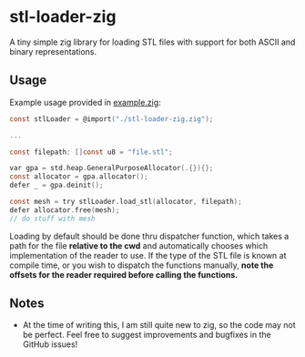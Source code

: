 # stl-loader-zig

A tiny simple zig library for loading STL files with support for both ASCII and binary representations. 

## Usage
Example usage provided in [example.zig](src/example.zig):

```c
const stlLoader = @import("./stl-loader-zig.zig");

...

const filepath: []const u8 = "file.stl";

var gpa = std.heap.GeneralPurposeAllocator(.{}){};
const allocator = gpa.allocator();
defer _ = gpa.deinit();

const mesh = try stlLoader.load_stl(allocator, filepath);
defer allocator.free(mesh);
// do stuff with mesh
```

Loading by default should be done thru dispatcher function, which takes a path for the file **relative to the cwd** and automatically chooses which implementation of the reader to use. If the type of the STL file is known at compile time, or you wish to dispatch the functions manually, **note the offsets for the reader required before calling the functions.**

## Notes
- At the time of writing this, I am still quite new to zig, so the code may not be perfect. Feel free to suggest improvements and bugfixes in the GitHub issues!
